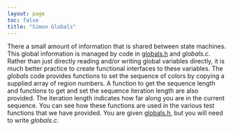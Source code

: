 ```yaml
---
layout: page
toc: false
title: "Simon Globals"
---
```


There a small amount of information that is shared between state machines. This global information is managed by code in [globals.h]({{iste.github.fileurl}}/lab6/globals.h) and *globals.c*. Rather than just directly reading and/or writing global variables directly, it is much better practice to create functional interfaces to these variables. The *globals* code provides functions to set the sequence of colors by copying a supplied array of region numbers. A function to get the sequence length and functions to get and set the sequence iteration length are also provided. The iteration length indicates how far along you are in the current sequence. You can see how these functions are used in the various test functions that we have provided.
You are given [globals.h]({{iste.github.fileurl}}/lab6/globals.h), but you will need to write *globals.c*.